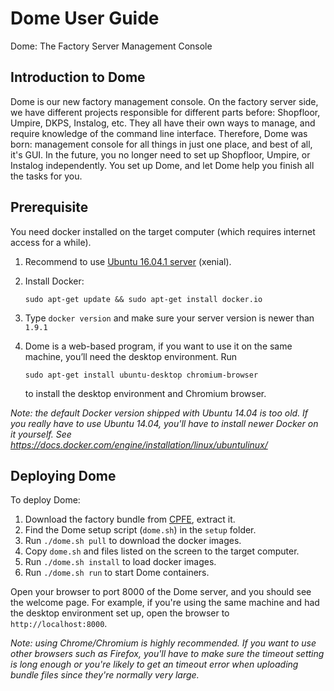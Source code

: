 # Dome User Guide

Dome: The Factory Server Management Console

## Introduction to Dome

Dome is our new factory management console. On the factory server side, we have
different projects responsible for different parts before: Shopfloor, Umpire,
DKPS, Instalog, etc. They all have their own ways to manage, and require
knowledge of the command line interface. Therefore, Dome was born: management
console for all things in just one place, and best of all, it's GUI. In the
future, you no longer need to set up Shopfloor, Umpire, or Instalog
independently. You set up Dome, and let Dome help you finish all the tasks for
you.

## Prerequisite

You need docker installed on the target computer (which requires internet
access for a while).

1. Recommend to use [Ubuntu 16.04.1 server](
   http://releases.ubuntu.com/16.04/ubuntu-16.04.1-server-amd64.iso) (xenial).

2. Install Docker:

   ```shell
   sudo apt-get update && sudo apt-get install docker.io
   ```

3. Type `docker version` and make sure your server version is newer than `1.9.1`

4. Dome is a web-based program, if you want to use it on the same machine,
   you’ll need the desktop environment. Run

   ```shell
   sudo apt-get install ubuntu-desktop chromium-browser
   ```

   to install the desktop environment and Chromium browser.

*Note: the default Docker version shipped with Ubuntu 14.04 is too old. If you
really have to use Ubuntu 14.04, you'll have to install newer Docker on it
yourself. See https://docs.docker.com/engine/installation/linux/ubuntulinux/*

## Deploying Dome

To deploy Dome:

1.  Download the factory bundle from
    [CPFE](https://www.google.com/chromeos/partner/fe/#home), extract it.
2.  Find the Dome setup script (`dome.sh`) in the `setup` folder.
3.  Run `./dome.sh pull` to download the docker images.
4.  Copy `dome.sh` and files listed on the screen to the target computer.
5.  Run `./dome.sh install` to load docker images.
6.  Run `./dome.sh run` to start Dome containers.

Open your browser to port 8000 of the Dome server, and you should see the
welcome page. For example, if you're using the same machine and had the desktop
environment set up, open the browser to `http://localhost:8000`.

*Note: using Chrome/Chromium is highly recommended. If you want to use other
browsers such as Firefox, you'll have to make sure the timeout setting is long
enough or you're likely to get an timeout error when uploading bundle files
since they're normally very large.*
